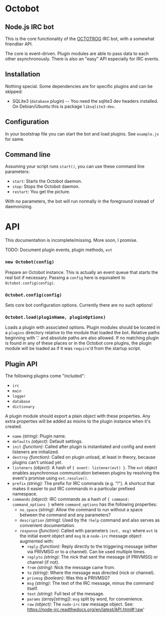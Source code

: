 # Octobot
## Node.js IRC bot

This is the core functionality of the [OCTOTROG](https://github.com/neckro/OCTOTROG) IRC bot, with a somewhat friendlier API.

The core is event-driven.  Plugin modules are able to pass data to each other asynchronously.  There is also an "easy" API especially for IRC events.

## Installation

Nothing special.  Some dependencies are for specific plugins and can be skipped:

 * SQLite3 (`database` plugin) -- You need the sqlite3 dev headers installed.  On Debian/Ubuntu this is package `libsqlite3-dev`.

## Configuration

In your bootstrap file you can start the bot and load plugins.  See `example.js` for same.

## Command line

Assuming your script runs `start()`, you can use these command line parameters:

* `start`: Starts the Octobot daemon.
* `stop`: Stops the Octobot daemon.
* `restart`: You get the picture.

With no parameters, the bot will run normally in the foreground instead of daemonizing.

# API

This documentation is incomplete/missing.  More soon, I promise.

TODO: Document plugin events, plugin methods, `evt`

### `new Octobot(config)`

Prepare an Octobot instance.  This is actually an event queue that starts the real bot if necessary.  Passing a `config` here is equivalent to `Octobot.config(config)`.

### `Octobot.config(config)`

Sets core bot configuration options.  Currently there are no such options!

### `Octobot.load(pluginName, pluginOptions)`

Loads a plugin with associated options.  Plugin modules should be located in a `plugins` directory relative to the module that loaded the bot.  Relative paths beginning with '.' and absolute paths are also allowed.  If no matching plugin is found in any of these places or in the Octobot core plugins, the plugin module will be loaded as if it was `require`'d from the startup script.

## Plugin API

The following plugins come "included":

* `irc`
* `main`
* `logger`
* `database`
* `dictionary`

A plugin module should export a plain object with these properties.  Any extra properties will be added as mixins to the plugin instance when it's created.

* `name` _(string)_: Plugin name.
* `defaults` _(object)_: Default settings.
* `init` _(function)_: Called after plugin is instantiated and config and event listeners are initialized.
* `destroy` _(function)_: Called on plugin unload, at least in theory, because plugins can't unload yet.
* `listeners` _(object)_: A hash of `{ event: listener(evt) }`.  The `evt` object enables asynchronous communication between plugins by resolving the event's promise using `evt.resolve()`.
* `prefix` _(string)_: The prefix for IRC commands (e.g. "!").  A shortcut that makes it easier to put IRC commands in a particular prefixed namespace.
* `commands` _(object)_: IRC commands as a hash of `{ command: command_options }` where `command_options` has the following properties:
  * `no_space` _(string)_: Allow the command to run without a space between the command and any parameters?
  * `description` _(string)_: Used by the `!help` command and also serves as convenient documentation.
  * `response` _(function)_: Called with parameters `(evt, msg)` where `evt` is the initial event object and `msg` is a `node-irc` message object augmented with:
    * `reply` _(function)_: Reply directly to the triggering message (either via PRIVMSG or to a channel).  Can be used multiple times.
    * `replyto` _(string)_: The nick that sent the message (if PRIVMSG) or channel (if not).
    * `from` _(string)_: Nick the message came from.
    * `to` _(string)_: Where the message was directed (nick or channel).
    * `privmsg` _(boolean)_: Was this a PRIVMSG?
    * `msg` _(string)_: The text of the IRC message, minus the command itself.
    * `text` _(string)_: Full text of the message.
    * `params` _(array[string])_: `msg` split by word, for convenience.
    * `raw` _(object)_: The  `node-irc` raw message object.  See: https://node-irc.readthedocs.org/en/latest/API.html#'raw'
